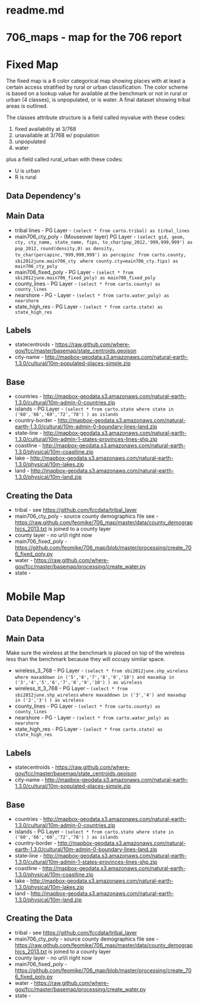 readme.md
=========

706_maps - map for the 706 report
=======


Fixed Map
=========

The fixed map is a 6 color categorical map showing places with at least a certain access stratified by rural or urban classification.  The color scheme is based on a lookup value for available at the benchmark or not in rural or urban (4 classes), is unpopulated, or is water.  A final dataset showing tribal areas is outlined.

The classes attribute structure is a field called myvalue with these codes:

1. fixed availability at 3/768
2. unavailable at 3/768 w/ population
3. unpopulated
4. water

plus a field called rural_urban with these codes:
- U is urban
- R is rural


Data Dependency's
-----------------
Main Data
---------
- tribal lines - PG Layer - `(select * from carto.tribal) as tirbal_lines`
- main706_cty_poly - (Mouseover layer) PG Layer -  `(select gid, geom, cty, cty_name, state_name, fips, to_char(pop_2012,'999,999,999') as pop_2012,` 
  `round(density,0) as density, to_char(percapinc,'999,999,999') as percapinc `
  `from carto.county, sbi2012june.main706_cty `
  `where county.cty=main706_cty.fips) as main706_cty_poly`
- main706_fixed_poly - PG Layer - `(select * from sbi2012june.main706_fixed_poly) as main706_fixed_poly`
- county_lines - PG Layer - `(select * from carto.county) as county_lines`
- nearshore - PG - Layer - `(select * from carto.water_poly) as nearshore`
- state_high_res - PG Layer - `(select * from carto.state) as state_high_res`

Labels
------
- statecentroids - https://raw.github.com/where-gov/fcc/master/basemap/state_centroids.geojson
- city-name - http://mapbox-geodata.s3.amazonaws.com/natural-earth-1.3.0/cultural/10m-populated-places-simple.zip

Base
----
- countries - http://mapbox-geodata.s3.amazonaws.com/natural-earth-1.3.0/cultural/10m-admin-0-countries.zip
- islands - PG Layer - `(select * from carto.state where state in ('60','66','69','72','78') ) as islands`
- country-border - http://mapbox-geodata.s3.amazonaws.com/natural-earth-1.3.0/cultural/10m-admin-0-boundary-lines-land.zip
- state-line - http://mapbox-geodata.s3.amazonaws.com/natural-earth-1.3.0/cultural/10m-admin-1-states-provinces-lines-shp.zip
- coastline - http://mapbox-geodata.s3.amazonaws.com/natural-earth-1.3.0/physical/10m-coastline.zip
- lake - http://mapbox-geodata.s3.amazonaws.com/natural-earth-1.3.0/physical/10m-lakes.zip
- land - http://mapbox-geodata.s3.amazonaws.com/natural-earth-1.3.0/physical/10m-land.zip


Creating the Data
-----------------
- tribal - see https://github.com/fccdata/tribal_layer
- main706_cty_poly - source county demographics file see - https://raw.github.com/feomike/706_map/master/data/county_demographics_2013.txt is joined to a county layer 
- county layer - no url/i right now
- main706_fixed_poly - https://github.com/feomike/706_map/blob/master/processing/create_706_fixed_poly.py
- water - https://raw.github.com/where-gov/fcc/master/basemap/processing/create_water.py 
- state - 
  


Mobile Map
=========

Data Dependency's
-----------------
Main Data
---------
Make sure the wireless at the benchmark is placed on top of the wireless less than the benchmark because they will occupy similar space.

- wireless_3_768 - PG Layer - `(select * from sbi2012june.shp_wireless`
  `where maxaddown in ('5','6','7','8','9','10') and maxadup in ('3','4','5','6','7','8','9','10') ) as wireless`
- wireless_lt_3_768 - PG Layer - `(select * from sbi2012june.shp_wireless`
  `where maxaddown in ('3','4') and maxadup in ('2','3') ) as wireless`
- county_lines - PG Layer - `(select * from carto.county) as county_lines`
- nearshore - PG - Layer - `(select * from carto.water_poly) as nearshore`
- state_high_res - PG Layer - `(select * from carto.state) as state_high_res`


Labels
------
- statecentroids - https://raw.github.com/where-gov/fcc/master/basemap/state_centroids.geojson
- city-name - http://mapbox-geodata.s3.amazonaws.com/natural-earth-1.3.0/cultural/10m-populated-places-simple.zip

Base
----
- countries - http://mapbox-geodata.s3.amazonaws.com/natural-earth-1.3.0/cultural/10m-admin-0-countries.zip
- islands - PG Layer - `(select * from carto.state where state in ('60','66','69','72','78') ) as islands`
- country-border - http://mapbox-geodata.s3.amazonaws.com/natural-earth-1.3.0/cultural/10m-admin-0-boundary-lines-land.zip
- state-line - http://mapbox-geodata.s3.amazonaws.com/natural-earth-1.3.0/cultural/10m-admin-1-states-provinces-lines-shp.zip
- coastline - http://mapbox-geodata.s3.amazonaws.com/natural-earth-1.3.0/physical/10m-coastline.zip
- lake - http://mapbox-geodata.s3.amazonaws.com/natural-earth-1.3.0/physical/10m-lakes.zip
- land - http://mapbox-geodata.s3.amazonaws.com/natural-earth-1.3.0/physical/10m-land.zip

Creating the Data
-----------------
- tribal - see https://github.com/fccdata/tribal_layer
- main706_cty_poly - source county demographics file see - https://raw.github.com/feomike/706_map/master/data/county_demographics_2013.txt is joined to a county layer 
- county layer - no url/i right now
- main706_fixed_poly - https://github.com/feomike/706_map/blob/master/processing/create_706_fixed_poly.py
- water - https://raw.github.com/where-gov/fcc/master/basemap/processing/create_water.py 
- state - 
